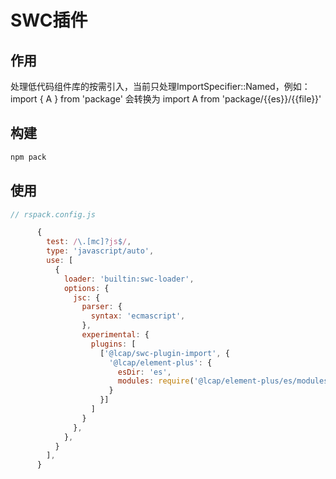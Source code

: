 # SWC插件

## 作用

处理低代码组件库的按需引入，当前只处理ImportSpecifier::Named，例如：import { A } from 'package' 会转换为 import A from 'package/{{es}}/{{file}}'

## 构建

```sh
npm pack
```

## 使用

```js
// rspack.config.js

      {
        test: /\.[mc]?js$/,
        type: 'javascript/auto',
        use: [
          {
            loader: 'builtin:swc-loader',
            options: {
              jsc: {
                parser: {
                  syntax: 'ecmascript',
                },
                experimental: {
                  plugins: [
                    ['@lcap/swc-plugin-import', {
                      '@lcap/element-plus': {
                        esDir: 'es',
                        modules: require('@lcap/element-plus/es/modules.json').exports,
                      }
                    }]
                  ]
                }
              },
            },
          }
        ],
      }

```
